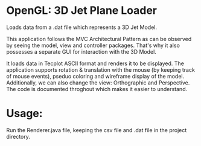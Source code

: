 # OpenGL: 3D Jet Plane Loader
Loads data from a .dat file which represents a 3D Jet Model. 

This application follows the MVC Architectural Pattern as can be observed by seeing the model, view and controller packages. That's why it also possesses a separate GUI for interaction with the 3D Model.

It loads data in Tecplot ASCII format and renders it to be displayed. The application supports rotation & translation with the mouse (by keeping track of mouse events), pseduo coloring and wireframe display of the model. Additionally, we can also change the view: Orthographic and Perspective. The code is documented throghout which makes it easier to understand. 

# Usage:
Run the Renderer.java file, keeping the csv file and .dat file in the project directory.
